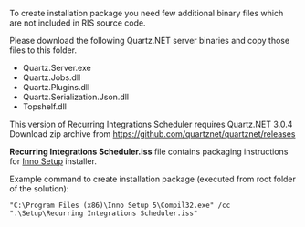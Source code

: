 To create installation package you need few additional binary files which are not included in RIS source code.

Please download the following Quartz.NET server binaries and copy those files to this folder.

* Quartz.Server.exe
* Quartz.Jobs.dll
* Quartz.Plugins.dll
* Quartz.Serialization.Json.dll
* Topshelf.dll

This version of Recurring Integrations Scheduler requires Quartz.NET 3.0.4
Download zip archive from https://github.com/quartznet/quartznet/releases


**Recurring Integrations Scheduler.iss** file contains packaging instructions for [Inno Setup](http://www.jrsoftware.org/isinfo.php) installer.

Example command to create installation package (executed from root folder of the solution):
```
"C:\Program Files (x86)\Inno Setup 5\Compil32.exe" /cc ".\Setup\Recurring Integrations Scheduler.iss"
```
